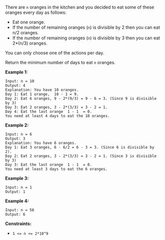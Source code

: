 There are `n` oranges in the kitchen and you decided to eat some of these
oranges every day as follows:

  * Eat one orange.
  * If the number of remaining oranges (`n`) is divisible by 2 then you can eat  n/2 oranges.
  * If the number of remaining oranges (`n`) is divisible by 3 then you can eat  2*(n/3) oranges.

You can only choose one of the actions per day.

Return the minimum number of days to eat `n` oranges.



**Example 1:**

    
    
    Input: n = 10
    Output: 4
    Explanation: You have 10 oranges.
    Day 1: Eat 1 orange,  10 - 1 = 9.  
    Day 2: Eat 6 oranges, 9 - 2*(9/3) = 9 - 6 = 3. (Since 9 is divisible by 3)
    Day 3: Eat 2 oranges, 3 - 2*(3/3) = 3 - 2 = 1. 
    Day 4: Eat the last orange  1 - 1  = 0.
    You need at least 4 days to eat the 10 oranges.
    

**Example 2:**

    
    
    Input: n = 6
    Output: 3
    Explanation: You have 6 oranges.
    Day 1: Eat 3 oranges, 6 - 6/2 = 6 - 3 = 3. (Since 6 is divisible by 2).
    Day 2: Eat 2 oranges, 3 - 2*(3/3) = 3 - 2 = 1. (Since 3 is divisible by 3)
    Day 3: Eat the last orange  1 - 1  = 0.
    You need at least 3 days to eat the 6 oranges.
    

**Example 3:**

    
    
    Input: n = 1
    Output: 1
    

**Example 4:**

    
    
    Input: n = 56
    Output: 6
    



**Constraints:**

  * `1 <= n <= 2*10^9`

